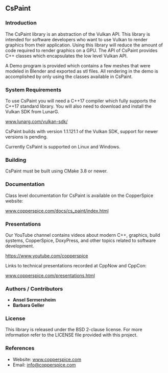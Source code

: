 ## CsPaint

### Introduction

The CsPaint library is an abstraction of the Vulkan API. This library is intended for software developers who want to
use Vulkan  to render graphics from their application. Using this library will reduce the amount of code required to
render graphics on a GPU. The API of CsPaint provides C++ classes which encapsulates the low level Vulkan API.

A Demo program is provided which contains a few meshes that were modeled in Blender and exported as stl files.  All
rendering in the demo is accomplished by only using the classes available in CsPaint.


### System Requirements

To use CsPaint you will need a C++17 compiler which fully supports the C++17 standard library. You will also need to
download and install the Vulkan SDK from LunarG.

www.lunarg.com/vulkan-sdk/

CsPaint builds with version 1.1.121.1 of the Vulkan SDK, support for newer versions is pending.

Currently CsPaint is supported on Linux and Windows.


### Building

CsPaint must be built using CMake 3.8 or newer.


### Documentation

Class level documentation for CsPaint is available on the CopperSpice website:

www.copperspice.com/docs/cs_paint/index.html


### Presentations

Our YouTube channel contains videos about modern C++, graphics, build systems, CopperSpice, DoxyPress, and other
topics related to software development.

https://www.youtube.com/copperspice


Links to technical presentations recorded at CppNow and CppCon:

www.copperspice.com/presentations.html


### Authors / Contributors

* **Ansel Sermersheim**
* **Barbara Geller**


### License

This library is released under the BSD 2-clause license. For more information refer to the LICENSE file provided with
this project.


### References

* Website: www.copperspice.com
* Email:   info@copperspice.com
